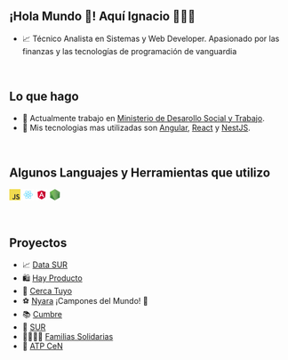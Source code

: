 ## ¡Hola Mundo 👋! Aquí Ignacio 👨🏻‍💻

- 📈 Técnico Analista en Sistemas y Web Developer. Apasionado por las finanzas y las tecnologías de programación de vanguardia

<br />

## Lo que hago

- 🔭 Actualmente trabajo en [Ministerio de Desarollo Social y Trabajo](https://mindesarrolloytrabajo.neuquen.gob.ar/).
- 🧪 Mis tecnologias mas utilizadas son [Angular](https://angular.io/), [React](https://reactjs.org) y [NestJS](https://nestjs.com/).

<br />

## Algunos Languajes y Herramientas que utilizo

<code><img height="20" src="https://raw.githubusercontent.com/github/explore/80688e429a7d4ef2fca1e82350fe8e3517d3494d/topics/javascript/javascript.png"></code>
<code><img height="20" src="https://raw.githubusercontent.com/github/explore/80688e429a7d4ef2fca1e82350fe8e3517d3494d/topics/react/react.png"></code>
<code><img height="20" src="https://raw.githubusercontent.com/github/explore/80688e429a7d4ef2fca1e82350fe8e3517d3494d/topics/angular/angular.png"></code>
<code><img height="20" src="https://raw.githubusercontent.com/github/explore/80688e429a7d4ef2fca1e82350fe8e3517d3494d/topics/nodejs/nodejs.png"></code>

<br />

## Proyectos

- 📈 [Data SUR](https://datasur.neuquen.gov.ar/)
- 🛍️ [Hay Producto](https://hayproducto.neuquen.gov.ar/inicio)
- 📍 [Cerca Tuyo](https://cercatuyo.neuquen.gov.ar/)
- ⚽️ [Nyara](https://nyara.com.ar/login) ¡Campones del Mundo! 🥇
- 📚 [Cumbre](https://cumbre.neuquen.gov.ar/inicio)
- 📝 [SUR](https://sur.neuquen.gov.ar/)
- 👨‍👩‍👧‍👦 [Familias Solidarias](https://familiassolidarias.neuquen.gov.ar/)
- 🌱 [ATP CeN](https://acciontotal.neuquen.gov.ar/)
